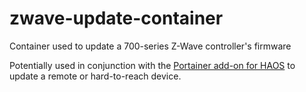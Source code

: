 # zwave-update-container
Container used to update a 700-series Z-Wave controller's firmware

Potentially used in conjunction with the [Portainer add-on for HAOS](https://github.com/alexbelgium/hassio-addons/tree/master/portainer) to update a remote or hard-to-reach device.
